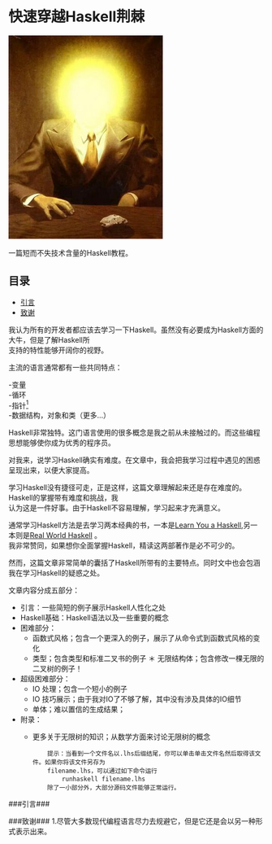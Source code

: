 快速穿越Haskell荆棘
====================
![github](imag/magritte_pleasure_principle.jpg "Title")

一篇短而不失技术含量的Haskell教程。

目录
----

*	[引言](#引言)
*	[致谢](#致谢)

我认为所有的开发者都应该去学习一下Haskell。虽然没有必要成为Haskell方面的大牛，但是了解Haskell所<br>
支持的特性能够开阔你的视野。

主流的语言通常都有一些共同特点：

-变量 <br>
-循环 <br>
-指针[<sup>1</sup>](#致谢) <br>
-数据结构，对象和类（更多...） <br>

Haskell非常独特。这门语言使用的很多概念是我之前从未接触过的。而这些编程思想能够使你成为优秀的程序员。

对我来，说学习Haskell确实有难度。在文章中，我会把我学习过程中遇见的困惑呈现出来，以便大家提高。

学习Haskell没有捷径可走，正是这样，这篇文章理解起来还是存在难度的。Haskell的掌握带有难度和挑战，我 <br>
认为这是一件好事。由于Haskell不容易理解，学习起来才充满意义。

通常学习Haskell方法是去学习两本经典的书，一本是[Learn You a Haskell](http://learnyouahaskell.com/),另一本则是[Real World Haskell](http://www.amazon.cn/dp/0596514980) 。<br>
我非常赞同，如果想你全面掌握Haskell，精读这两部著作是必不可少的。

然而，这篇文章非常简单的囊括了Haskell所带有的主要特点。同时文中也会包涵我在学习Haskell的疑惑之处。

文章内容分成五部分：

*	引言：一些简短的例子展示Haskell人性化之处
*	Haskell基础：Haskell语法以及一些重要的概念
*	困难部分：
	*	函数式风格；包含一个更深入的例子，展示了从命令式到函数式风格的变化
	*	类型；包含类型和标准二叉书的例子
	＊	无限结构体；包含修改一棵无限的二叉树的例子！
*	超级困难部分：
	*	IO 处理；包含一个短小的例子
	*	IO 技巧展示；由于我对IO了不够了解，其中没有涉及具体的IO细节
	*	单体；难以置信的生成结果；
*	附录：
	*	更多关于无限树的知识；从数学方面来讨论无限树的概念

				提示：当看到一个文件名以.lhs后缀结尾，你可以单击单击文件名然后取得该文件。如果你将该文件另存为
				filename.lhs，可以通过如下命令运行
					runhaskell filename.lhs	
				除了一小部分外，大部分源码文件能够正常运行。
	
###引言###

###致谢###
1.尽管大多数现代编程语言尽力去规避它，但是它还是会以另一种形式表示出来。
